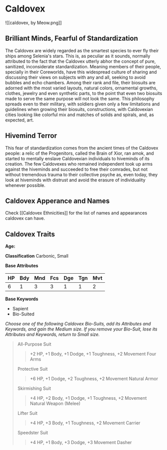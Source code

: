 # Caldovex

![[caldovex, by Meow.png]]

## Brilliant Minds, Fearful of Standardization
The Caldovex are widely regarded as the smartest species to ever fly their ships among Selenia's stars. This is, as peculiar as it sounds, normally attributed to the fact that the Caldovex utterly abhor the concept of pure, sanitized, inconsiderate standardization. Meaning members of their people, specially in their Coreworlds, have this widespread culture of sharing and discussing their views on subjects with any and all, seeking to avoid bubbles and echo chambers.
Among their rank and file, their biosuits are adorned with the most varied layouts, natural colors, ornamental growths, clothes, jewelry and even synthetic parts, to the point that even two biosuits made to serve the same purpose will not look the same. This philosophy spreads even to their military, with soldiers given only a few limitations and guidelines when growing their biosuits, constructions, with Caldovexian cities looking like colorful mix and matches of solids and spirals, and, as expected, art.

## Hivemind Terror
This fear of standardization comes from the ancient times of the Caldovex people: a relic of the Progenitors, called the Brain of Xior, ran amok, and started to mentally enslave Caldovexian individuals to hiveminds of its creation. The few Caldovexes who remained independent took up arms against the hiveminds and succeeded to free their comrades, but not without tremendous trauma to their collective psyche as, even today, they look at hiveminds with distrust and avoid the erasure of individuality whenever possible.

## Caldovex Apperance and Names
Check [[Caldovex Ethnicities]] for the list of names and appearances caldovex can have.

## Caldovex Traits
__Age:__ 

__Classification__
Carbonic, Small

__Base Attributes__

HP | Bdy | Mnd | Fcs | Dge | Tgn | Mvt 
-- | --- | --- | --- | --- | --- | --- 
6 | 1 | 3 | 3 | 1 | 1 | 2 

__Base Keywords__
- Sapient
- Bio-Suited

*Choose one of the following Caldovex Bio-Suits, add its Attributes and Keywords, and gain the Medium size. If you remove your Bio-Suit, lose its Attributes and Keywords, return to Small size.*
> All-Purpose Suit
> > +2 HP, +1 Body, +1 Dodge, +1 Toughness, +2 Movement
> > Four Arms
>
> Protective Suit
> > +6 HP, +1 Dodge, +2 Toughness, +2 Movement
> > Natural Armor
>
> Skirmishing Suit
> > +4 HP, +2 Body, +1 Dodge, +1 Toughness, +2 Movement
> > Natural Weapon (Melee)
>
> Lifter Suit
> > +4 HP, +3 Body, +1 Toughness, +2 Movement
> > Carrier
>
> Speedster Suit
> > +4 HP, +1 Body, +3 Dodge, +3 Movement
> > Dasher